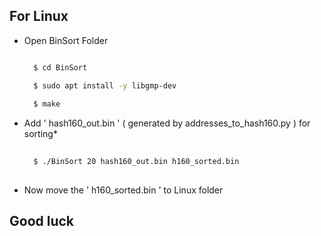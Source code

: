 ## For Linux
- Open BinSort Folder
  
  ```sh

    $ cd BinSort 

    $ sudo apt install -y libgmp-dev
    
    $ make

    ```
- Add ' hash160_out.bin ' ( generated by addresses_to_hash160.py ) for sorting*
  
  ```sh
 
    $ ./BinSort 20 hash160_out.bin h160_sorted.bin
    
    ```
- Now move the ' h160_sorted.bin ' to Linux folder

 ## Good luck 
    

    
    
    
    
    

  
   
